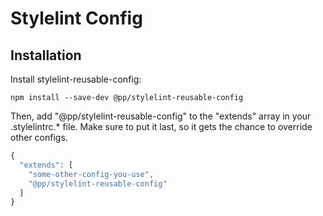 # Stylelint Config 

## Installation 

Install stylelint-reusable-config:

```
npm install --save-dev @pp/stylelint-reusable-config
```

Then, add "@pp/stylelint-reusable-config" to the "extends" array in your .stylelintrc.* file. Make sure to put it last, so it gets the chance to override other configs.

```js
{
  "extends": [
    "some-other-config-you-use",
    "@pp/stylelint-reusable-config"
  ]
}
```
